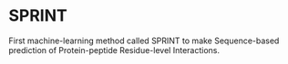 # SPRINT
First machine-learning method called SPRINT to make Sequence-based prediction of Protein-peptide Residue-level Interactions. 
